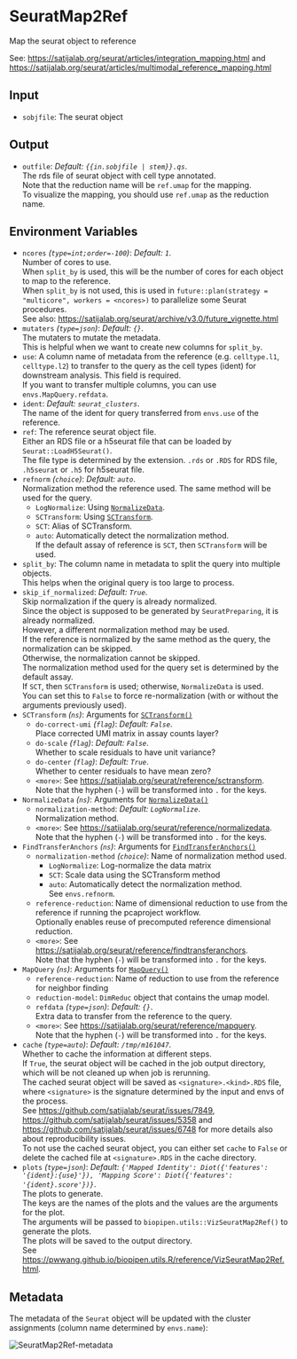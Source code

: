 # SeuratMap2Ref

Map the seurat object to reference

See: <https://satijalab.org/seurat/articles/integration_mapping.html>
and <https://satijalab.org/seurat/articles/multimodal_reference_mapping.html>

## Input

- `sobjfile`:
    The seurat object

## Output

- `outfile`: *Default: `{{in.sobjfile | stem}}.qs`*. <br />
    The rds file of seurat object with cell type annotated.<br />
    Note that the reduction name will be `ref.umap` for the mapping.<br />
    To visualize the mapping, you should use `ref.umap` as the reduction name.<br />

## Environment Variables

- `ncores` *(`type=int;order=-100`)*: *Default: `1`*. <br />
    Number of cores to use.<br />
    When `split_by` is used, this will be the number of cores for each object to map to the reference.<br />
    When `split_by` is not used, this is used in `future::plan(strategy = "multicore", workers = <ncores>)`
    to parallelize some Seurat procedures.<br />
    See also: <https://satijalab.org/seurat/archive/v3.0/future_vignette.html>
- `mutaters` *(`type=json`)*: *Default: `{}`*. <br />
    The mutaters to mutate the metadata.<br />
    This is helpful when we want to create new columns for `split_by`.<br />
- `use`:
    A column name of metadata from the reference
    (e.g. `celltype.l1`, `celltype.l2`) to transfer to the query as the
    cell types (ident) for downstream analysis. This field is required.<br />
    If you want to transfer multiple columns, you can use
    `envs.MapQuery.refdata`.<br />
- `ident`: *Default: `seurat_clusters`*. <br />
    The name of the ident for query transferred from `envs.use` of the reference.<br />
- `ref`:
    The reference seurat object file.<br />
    Either an RDS file or a h5seurat file that can be loaded by
    `Seurat::LoadH5Seurat()`.<br />
    The file type is determined by the extension. `.rds` or `.RDS` for
    RDS file, `.h5seurat` or `.h5` for h5seurat file.<br />
- `refnorm` *(`choice`)*: *Default: `auto`*. <br />
    Normalization method the reference used. The same method will be used for the query.<br />
    - `LogNormalize`:
        Using [`NormalizeData`](https://satijalab.org/seurat/reference/normalizedata).<br />
    - `SCTransform`:
        Using [`SCTransform`](https://satijalab.org/seurat/reference/sctransform).<br />
    - `SCT`:
        Alias of SCTransform.<br />
    - `auto`:
        Automatically detect the normalization method.<br />
        If the default assay of reference is `SCT`, then `SCTransform` will be used.<br />
- `split_by`:
    The column name in metadata to split the query into multiple objects.<br />
    This helps when the original query is too large to process.<br />
- `skip_if_normalized`: *Default: `True`*. <br />
    Skip normalization if the query is already normalized.<br />
    Since the object is supposed to be generated by `SeuratPreparing`, it is already normalized.<br />
    However, a different normalization method may be used.<br />
    If the reference is normalized by the same method as the query, the normalization can be skipped.<br />
    Otherwise, the normalization cannot be skipped.<br />
    The normalization method used for the query set is determined by the default assay.<br />
    If `SCT`, then `SCTransform` is used; otherwise, `NormalizeData` is used.<br />
    You can set this to `False` to force re-normalization (with or without the arguments previously used).<br />
- `SCTransform` *(`ns`)*:
    Arguments for [`SCTransform()`](https://satijalab.org/seurat/reference/sctransform)
    - `do-correct-umi` *(`flag`)*: *Default: `False`*. <br />
        Place corrected UMI matrix in assay counts layer?<br />
    - `do-scale` *(`flag`)*: *Default: `False`*. <br />
        Whether to scale residuals to have unit variance?<br />
    - `do-center` *(`flag`)*: *Default: `True`*. <br />
        Whether to center residuals to have mean zero?<br />
    - `<more>`:
        See <https://satijalab.org/seurat/reference/sctransform>.<br />
        Note that the hyphen (`-`) will be transformed into `.` for the keys.<br />
- `NormalizeData` *(`ns`)*:
    Arguments for [`NormalizeData()`](https://satijalab.org/seurat/reference/normalizedata)
    - `normalization-method`: *Default: `LogNormalize`*. <br />
        Normalization method.<br />
    - `<more>`:
        See <https://satijalab.org/seurat/reference/normalizedata>.<br />
        Note that the hyphen (`-`) will be transformed into `.` for the keys.<br />
- `FindTransferAnchors` *(`ns`)*:
    Arguments for [`FindTransferAnchors()`](https://satijalab.org/seurat/reference/findtransferanchors)
    - `normalization-method` *(`choice`)*:
        Name of normalization method used.<br />
        - `LogNormalize`:
            Log-normalize the data matrix
        - `SCT`:
            Scale data using the SCTransform method
        - `auto`:
            Automatically detect the normalization method.<br />
            See `envs.refnorm`.<br />
    - `reference-reduction`:
        Name of dimensional reduction to use from the reference if running the pcaproject workflow.<br />
        Optionally enables reuse of precomputed reference dimensional reduction.<br />
    - `<more>`:
        See <https://satijalab.org/seurat/reference/findtransferanchors>.<br />
        Note that the hyphen (`-`) will be transformed into `.` for the keys.<br />
- `MapQuery` *(`ns`)*:
    Arguments for [`MapQuery()`](https://satijalab.org/seurat/reference/mapquery)
    - `reference-reduction`:
        Name of reduction to use from the reference for neighbor finding
    - `reduction-model`:
        `DimReduc` object that contains the umap model.<br />
    - `refdata` *(`type=json`)*: *Default: `{}`*. <br />
        Extra data to transfer from the reference to the query.<br />
    - `<more>`:
        See <https://satijalab.org/seurat/reference/mapquery>.<br />
        Note that the hyphen (`-`) will be transformed into `.` for the keys.<br />
- `cache` *(`type=auto`)*: *Default: `/tmp/m161047`*. <br />
    Whether to cache the information at different steps.<br />
    If `True`, the seurat object will be cached in the job output directory, which will be not cleaned up when job is rerunning.<br />
    The cached seurat object will be saved as `<signature>.<kind>.RDS` file, where `<signature>` is the signature determined by
    the input and envs of the process.<br />
    See <https://github.com/satijalab/seurat/issues/7849>, <https://github.com/satijalab/seurat/issues/5358> and
    <https://github.com/satijalab/seurat/issues/6748> for more details also about reproducibility issues.<br />
    To not use the cached seurat object, you can either set `cache` to `False` or delete the cached file at
    `<signature>.RDS` in the cache directory.<br />
- `plots` *(`type=json`)*: *Default: `{'Mapped Identity': Diot({'features': '{ident}:{use}'}), 'Mapping Score': Diot({'features': '{ident}.score'})}`*. <br />
    The plots to generate.<br />
    The keys are the names of the plots and the values are the arguments for the plot.<br />
    The arguments will be passed to `biopipen.utils::VizSeuratMap2Ref()` to generate the plots.<br />
    The plots will be saved to the output directory.<br />
    See <https://pwwang.github.io/biopipen.utils.R/reference/VizSeuratMap2Ref.html>.<br />

## Metadata

The metadata of the `Seurat` object will be updated with the cluster
assignments (column name determined by `envs.name`):<br />

![SeuratMap2Ref-metadata](../..//processes/images/SeuratClustering-metadata.png)

